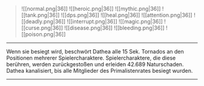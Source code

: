 > ![[normal.png|36]] ![[heroic.png|36]] ![[mythic.png|36]]
> ![[tank.png|36]] ![[dps.png|36]] ![[heal.png|36]]
> ![[attention.png|36]] ![[deadly.png|36]] ![[interrupt.png|36]]
> ![[magic.png|36]] ![[curse.png|36]] ![[disease.png|36]] ![[bleeding.png|36]] ![[poison.png|36]] 

***
Wenn sie besiegt wird, beschwört Dathea alle 15 Sek. Tornados an den Positionen mehrerer Spielercharaktere. Spielercharaktere, die diese berühren, werden zurückgestoßen und erleiden 42.689 Naturschaden. Dathea kanalisiert, bis alle Mitglieder des Primalistenrates besiegt wurden.



***